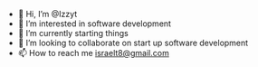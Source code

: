 - 👋 Hi, I’m @Izzyt
- 👀 I’m interested in software development
- 🌱 I’m currently starting things
- 💞️ I’m looking to collaborate on start up software development
- 📫 How to reach me israelt8@gmail.com

<!---
Izzyt/Izzyt is a ✨ special ✨ repository because its `README.md` (this file) appears on your GitHub profile.
You can click the Preview link to take a look at your changes.
--->
